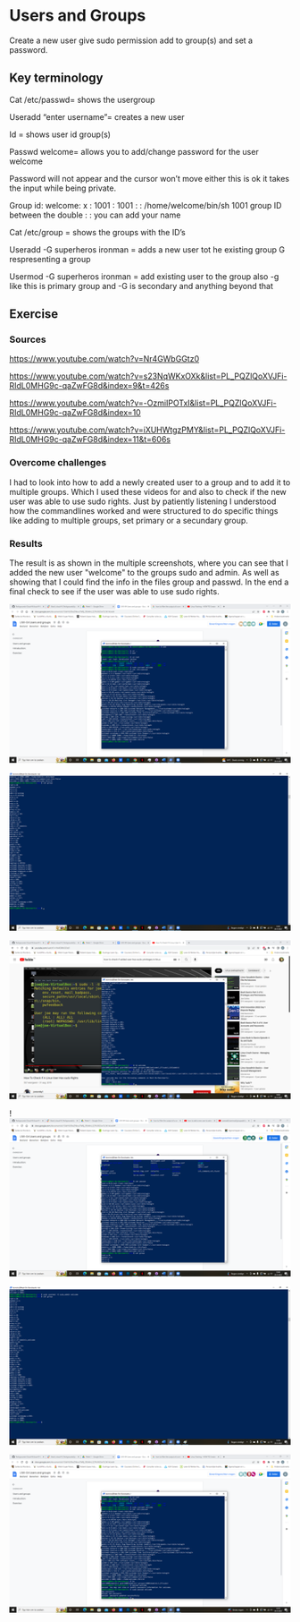 # Users and Groups
Create a new user give sudo permission add to group(s) and set a password.

## Key terminology
Cat /etc/passwd= shows the usergroup

Useradd “enter username”= creates a new user

Id = shows user id group(s)

Passwd welcome= allows you to add/change password for the user welcome

Password will not appear and the cursor won’t move either this is ok it takes the input while being private.

Group id: welcome: x : 1001 : 1001 : : /home/welcome/bin/sh
1001 group ID between the double : : you can add your name 

Cat /etc/group = shows the groups with the ID’s

Useradd -G superheros ironman = adds a new user tot he existing group G respresenting a group

Usermod -G superheros ironman = add existing user to the group also -g like this is primary group and -G is secondary and anything beyond that


## Exercise
### Sources
https://www.youtube.com/watch?v=Nr4GWbGGtz0

https://www.youtube.com/watch?v=s23NqWKxOXk&list=PL_PQZlQoXVJFi-RIdL0MHG9c-qaZwFG8d&index=9&t=426s

https://www.youtube.com/watch?v=-OzmiIPOTxI&list=PL_PQZlQoXVJFi-RIdL0MHG9c-qaZwFG8d&index=10

https://www.youtube.com/watch?v=iXUHWtgzPMY&list=PL_PQZlQoXVJFi-RIdL0MHG9c-qaZwFG8d&index=11&t=606s

### Overcome challenges
I had to look into how to add a newly created user to a group and to add it to multiple groups. Which I used these videos for and also to check if the new user was able to use sudo rights. Just by patiently listening I understood how the commandlines worked and were structured to do specific things like adding to multiple groups, set primary or a secundary group.

### Results
The result is as shown in the multiple screenshots, where you can see that I added the new user "welcome" to the groups sudo and admin. As well as showing that I could find the info in the files group and passwd. In the end a final check to see if the user was able to use sudo rights.

![alt text](https://github.com/Techgrounds-Cloud-9/cloud-9-Ephraim52/blob/75db32c695f2acbff7bfdde1383a6f207ca1faed/00_includes/week%201/assignment%206/new%20user%20welcome.png)

![alt text](https://github.com/Techgrounds-Cloud-9/cloud-9-Ephraim52/blob/75db32c695f2acbff7bfdde1383a6f207ca1faed/00_includes/week%201/assignment%206/shows%20groups.png)

![alt text](https://github.com/Techgrounds-Cloud-9/cloud-9-Ephraim52/blob/75db32c695f2acbff7bfdde1383a6f207ca1faed/00_includes/week%201/assignment%206/shows%20sudo%20priv.png)

!![alt text](https://github.com/Techgrounds-Cloud-9/cloud-9-Ephraim52/blob/75db32c695f2acbff7bfdde1383a6f207ca1faed/00_includes/week%201/assignment%206/shows%20uid,%20gid.png)

![alt text](https://github.com/Techgrounds-Cloud-9/cloud-9-Ephraim52/blob/75db32c695f2acbff7bfdde1383a6f207ca1faed/00_includes/week%201/assignment%206/sudo%20priveliges.png)

![alt text](https://github.com/Techgrounds-Cloud-9/cloud-9-Ephraim52/blob/75db32c695f2acbff7bfdde1383a6f207ca1faed/00_includes/week%201/assignment%206/welcome%20password.png)
